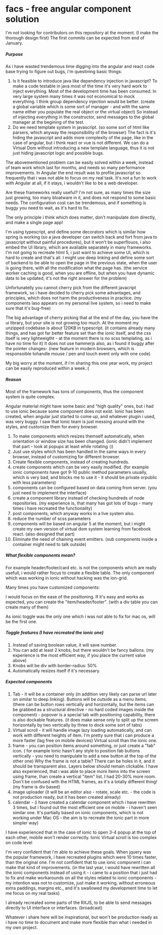 # facs - free angular component solution

I'm not looking for contributors on this repository at the moment. (I make the thorough design first)
The first commits can be expected from end of January.

##### Purpose
As i have wasted trendemous time digging into the angular and react code base trying to figure out bugs, i'm questining basic things:
1) Is it feasible to introduce java like dependency injection in javascript? To make a code testable in java most of the time it's very hard work to inject everything. Most of the development time has been consumed. In very large system many times it was not economical to mock everything. I think group dependency injection would be better. (create a global variable which is some sort of manager - and with the same name either you populate the real object or the virtual object)
So instead of injecting everything in the constructor, send messages to the global manager at the begining of the test.
2) Do we need template system in javascript. (so some sort of html like parsers, which anyway the responsibility of the browser)
The fact is it's hiding the javascript and adds more complexity of the page, like in the case of angular, but i think react or vue is not different. We can do a Virtual Dom without introducing a new template language, thus it is not just hiding javascript logic and possible bugs.

The abovementioned problem can be easily solved within a week, instead of team work which last for months, and needs so many performance improvements. In Angular the end result was to profile javascript so frequently that i was not able to focus on my real task. It's not a fun  to work with Angular at all, if it stays, i wouldn't like to be a web developer.

Are these frameworks really useful? I'm not sure, as many times the size just growing, too many bloatware in it, and does not respond to some basic needs. The configuration cost can be trendemous, and if something is buggy you need to wait, as it's hard to fix.

The only principle i think which does matter, don't manipulate dom directly, and make a single page app!

I'm using typescript, and define some decorators which is similar how spring is working (so a java developer can switch back and fort from java to javascript without painful procedures), but it won't be superflouos, i also embed the UI library, which are available separately in many frameworks. I'm not going to recreate html 5, i just want to achieve some UI, which is hard to create and that's all. I might use deep linking and define some sort of backend to be able to open the page in the previous state, when the user is going there, with all the modification what the page has. (the service worker caching is good, when you are offline, but when you have dynamic data to be updated, it's not the right answer for the problem)

Unfortunatelly you cannot cherry pick from the different javacript framework, so i have decided to cherry pick some advantages, and principles, which does not harm the productiveness in practice. (my components laso appears on my personal live system, so i need to make sure that it's bug-free)

The big advantage of cherry picking that at the end of the day, you have the ui library, but your site is not growing too much. At the moment my unzipped codebase is about 120KB in typescript. (it contains already many things, and has got far better feature set than the ionic itself, and the css itself is very lightweigtht - at the moment there is no scss templating, as i have no time for it) It does not use hammerjs also, as i found it buggy after the pointer changes- (new feature in modern browsers, which is responsoible tohandle mouse / pen and touch event only with one code)

My big worry at the moment, if i'm sharing this one year work, my project can be easily reproduced within a week.:(

##### Reason
Most of the framework has tons of components, thus the component system is quite complex.

Angular material might have some basic and "high quality" ones, but i had to use ionic because some component does not exist. Ionic has been created, when angular just started to come up, and whatever plugin i used, was very buggy.
I saw that Ionic team is just messing around with the styles, and customize them for every browser.

1) To make components which resizes themself automatically, when orientation or window size has been changed. (ionic didn't implement that part - look at popups at least while rotating :))
2) Just use styles which has been handled in the same ways in every browser, instead of customizing for different browser.
3) Create flexible components, instead of creating hundreds.
4) create components which can be very easily modified. (for example ionic components have got 9-10 public method parameters usually, which is very bad, and blocks me to use it - it should be private orpublic with less parameters)
5) components can be configured based on data coming from server. (you just need to implement the interface)
6) create a component library instead of checking hundreds of node repositories. (my experience is, that many has got lots of bugs - many times i have recreated the functionality)
7) post components, which anyway works in a live system also.
8) reduce the number of scss parameters
9) components will be based on angular 5 at the moment, but i might create my own version of virtual dom system learning from facebook react. (also designed that part)
10) Eliminate the need of chaining event emitters. (sub components inside a container might need to talk outside)

##### What flexible components mean?
For example header/footer/card etc. is not the components which are really usefull, i would rather focus to create a flexible table. The only component which was working in ionic without hacking was the ion-grid.

Many times you have customized components:

I would focus on the ease of the positioning. If it's easy and works as expected, you can create the "item/header/footer". (with a div table you can create many of them)

As ionic toggle was the only one which i was not able to fix for mac os, will be the first one.

##### Toggle features (I have recreated the ionic one)
1) Instead of saving boolean value, it will save number.
2) You can add at least 2 knobs, but there wouldn't be fancy ballons.
(my experience is the most efficient way, if you place the current value above)
3) Knobs will be div with border-radius: 50%
4) Automatically resizes itself if it's necessary.

##### Expected components
1) Tab - it will be a container only (in addition very likely can parse url later on similar to deep linking). Buttons will be outside as a menu items. (there can be button rows vertically and horizontally, but the items can be  grabbed as a structural directive - no hard coded images inside the component) - popover is a special tab with positioning capability, there is also dockable features. (it does make sense only to split up the screen horizontally by two vertically by three to dock some sort of tabs)
2) Virtual scroll - it will handle image lazy loading automatically, and can work with different heights of item.
I'm pretty sure that i can produce a more faster (lag free on mobile devices) Virtual scroll than the ionic one.
3) frame - you can position items around something, or just create a "fab" icon. ( for example Ionic hasn't any style to position fab buttons vertically - you need to manipulate to add a new button at the top of the other one)
Why the frame is not a table? There can be holes in it, and it should be transparent also. Layers below should remain clickable. I have also experienced, that i was able to place more items into the screen using frame, than create a vertical "item" list. I had 20-30% more room. Don't be confused with the HTML frames, as it's a totally different thing! (my frame is div based)
4) image uploader (it will be an editor also - rotate, scale etc. - the code is not production ready, but it has been created already)
5) calendar - (i have created a calendar component which i have rewritten 3 times, but i found out the most efficient one on mobile - i haven't seen similar one. It's partially based on ionic components, which is not working under Mac OS - the aim is to recreate the ionic part in more simpler way)

I have experienced that in the case of ionic to open 3-4 popup at the top of each other, mobile won't render correctly.
Ionic Virtual scroll is too complex on code level

I'm very confident that i'm able to achieve these goals. When jquery was the popular framework, i have recreated plugins which were 10 times faster, than the original one. I'm not confident that to use ionic component i can make that kind of improvements. (in the last year, i would have rewritten all the ionic components instead of using it - i came to a position that i just had to fix and make workarounds on all the styles related to ionic components - my intention was not to customize, just make it working, without erroneous extra paddings, margins etc., and it's swallowed my development time to let me focus on my real tasks)

I already recreated some parts of the RXJS, to be able to send messages directly to UI interface or interfaces. (broadcast)

Whatever i share here will be inspirational, but won't be production ready as i have no time to document and make more flexible than what i needed in my own project.
